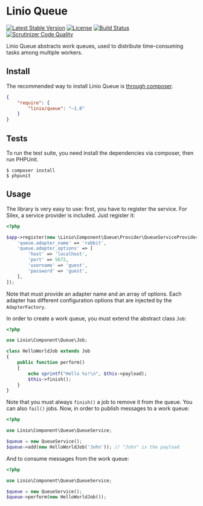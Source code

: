 Linio Queue
============
[![Latest Stable Version](https://poser.pugx.org/linio/queue/v/stable.svg)](https://packagist.org/packages/linio/queue) [![License](https://poser.pugx.org/linio/queue/license.svg)](https://packagist.org/packages/linio/queue) [![Build Status](https://secure.travis-ci.org/LinioIT/queue.png)](http://travis-ci.org/LinioIT/queue) [![Scrutinizer Code Quality](https://scrutinizer-ci.com/g/LinioIT/queue/badges/quality-score.png?b=master)](https://scrutinizer-ci.com/g/LinioIT/queue/?branch=master)

Linio Queue abstracts work queues, used to distribute time-consuming tasks among multiple workers.

Install
-------

The recommended way to install Linio Queue is [through composer](http://getcomposer.org).

```JSON
{
    "require": {
        "linio/queue": "~1.0"
    }
}
```

Tests
-----

To run the test suite, you need install the dependencies via composer, then
run PHPUnit.

    $ composer install
    $ phpunit

Usage
-----

The library is very easy to use: first, you have to register the service. For
Silex, a service provider is included. Just register it:

```php
<?php

$app->register(new \Linio\Component\Queue\Provider\QueueServiceProvider(), [
    'queue.adapter_name' => 'rabbit',
    'queue.adapter_options' => [
        'host' => 'localhost',
        'port' => 5672,
        'username' => 'guest',
        'password' => 'guest',
    ],
]);

```

Note that must provide an adapter name and an array of options. Each adapter
has different configuration options that are injected by the `AdapterFactory`.

In order to create a work queue, you must extend the abstract class `Job`:

```php
<?php

use Linio\Component\Queue\Job;

class HelloWorldJob extends Job
{
    public function perform()
    {
        echo sprintf("Hello %s!\n", $this->payload);
        $this->finish();
    }
}

```

Note that you must always `finish()` a job to remove it from the queue. You
can also `fail()` jobs. Now, in order to publish messages to a work queue:

```php
<?php

use Linio\Component\Queue\QueueService;

$queue = new QueueService();
$queue->add(new HelloWorldJob('John')); // "John" is the payload

```

And to consume messages from the work queue:

```php
<?php

use Linio\Component\Queue\QueueService;

$queue = new QueueService();
$queue->perform(new HelloWorldJob());

```

